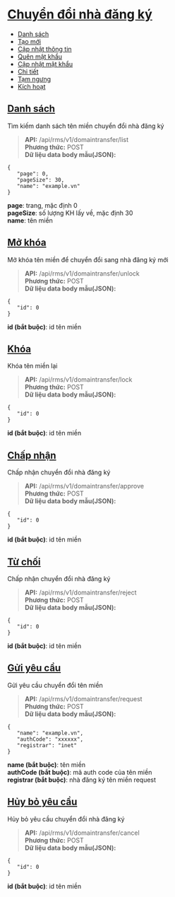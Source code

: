 # [Chuyển đổi nhà đăng ký](#domaintransfer)
* [Danh sách](#danh-sách)
* [Tạo mới](#tạo-mới)
* [Cập nhật thông tin](#cập-nhật-thông-tin)
* [Quên mật khẩu](#quên-mật-khẩu)
* [Cập nhật mật khẩu](#cập-nhật-mật-khẩu)
* [Chi tiết](#cập-nhật-mật-khẩu)
* [Tạm ngưng](#tạm-ngưng)
* [Kích hoạt](#kích-hoạt)
## [Danh sách](#search)
Tìm kiếm danh sách tên miền chuyển đổi nhà đăng ký
> **API:** /api/rms/v1/domaintransfer/list  
> **Phương thức:** POST  
> **Dữ liệu data body mẫu(JSON):**   
```
{
   "page": 0,
   "pageSize": 30,
   "name": "example.vn"
}
```
**page**: trang, mặc định 0  
**pageSize**: số lượng KH lấy về, mặc định 30  
**name**: tên miền  

## [Mở khóa](#unlock)
Mở khóa tên miền để chuyển đổi sang nhà đăng ký mới
> **API:** /api/rms/v1/domaintransfer/unlock  
> **Phương thức:** POST  
> **Dữ liệu data body mẫu(JSON):**   
```
{
   "id": 0
}
```
**id (bắt buộc)**: id tên miền  

## [Khóa](#lock)
Khóa tên miền lại
> **API:** /api/rms/v1/domaintransfer/lock  
> **Phương thức:** POST  
> **Dữ liệu data body mẫu(JSON):**   
```
{
   "id": 0
}
```
**id (bắt buộc)**: id tên miền  

## [Chấp nhận](#approve)
Chấp nhận chuyển đổi nhà đăng ký
> **API:** /api/rms/v1/domaintransfer/approve  
> **Phương thức:** POST  
> **Dữ liệu data body mẫu(JSON):**   
```
{
   "id": 0
}
```
**id (bắt buộc)**: id tên miền  

## [Từ chối](#reject)
Chấp nhận chuyển đổi nhà đăng ký
> **API:** /api/rms/v1/domaintransfer/reject  
> **Phương thức:** POST  
> **Dữ liệu data body mẫu(JSON):**   
```
{
   "id": 0
}
```
**id (bắt buộc)**: id tên miền  

## [Gửi yêu cầu](#request)
Gửi yêu cầu chuyển đổi tên miền
> **API:** /api/rms/v1/domaintransfer/request  
> **Phương thức:** POST  
> **Dữ liệu data body mẫu(JSON):**   
```
{
   "name": "example.vn",
   "authCode": "xxxxxx",
   "registrar": "inet"
}
```
**name (bắt buộc)**: tên miền  
**authCode (bắt buộc)**: mã auth code của tên miền  
**registrar (bắt buộc)**: nhà đăng ký tên miền request

## [Hủy bỏ yêu cầu](#cancel)
Hủy bỏ yêu cầu chuyển đổi nhà đăng ký
> **API:** /api/rms/v1/domaintransfer/cancel  
> **Phương thức:** POST  
> **Dữ liệu data body mẫu(JSON):**   
```
{
   "id": 0
}
```
**id (bắt buộc)**: id tên miền  
